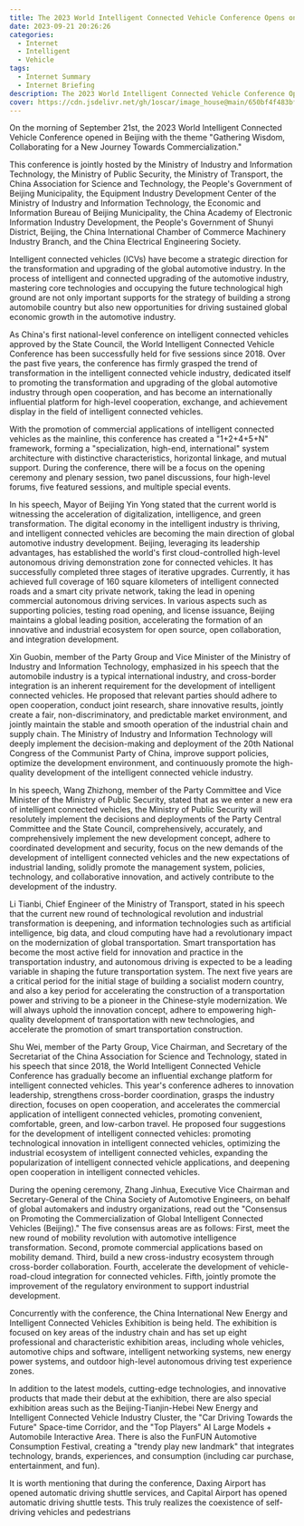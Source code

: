 ```yaml
---
title: The 2023 World Intelligent Connected Vehicle Conference Opens on September 21st.
date: 2023-09-21 20:26:26
categories:
  - Internet
  - Intelligent 
  - Vehicle 
tags:
  - Internet Summary 
  - Internet Briefing
description: The 2023 World Intelligent Connected Vehicle Conference Opens on September 21st.
cover: https://cdn.jsdelivr.net/gh/1oscar/image_house@main/650bf4f483bf7.jpg
---
```


On the morning of September 21st, the 2023 World Intelligent Connected Vehicle Conference opened in Beijing with the theme "Gathering Wisdom, Collaborating for a New Journey Towards Commercialization." 

This conference is jointly hosted by the Ministry of Industry and Information Technology, the Ministry of Public Security, the Ministry of Transport, the China Association for Science and Technology, the People's Government of Beijing Municipality, the Equipment Industry Development Center of the Ministry of Industry and Information Technology, the Economic and Information Bureau of Beijing Municipality, the China Academy of Electronic Information Industry Development, the People's Government of Shunyi District, Beijing, the China International Chamber of Commerce Machinery Industry Branch, and the China Electrical Engineering Society.

Intelligent connected vehicles (ICVs) have become a strategic direction for the transformation and upgrading of the global automotive industry. In the process of intelligent and connected upgrading of the automotive industry, mastering core technologies and occupying the future technological high ground are not only important supports for the strategy of building a strong automobile country but also new opportunities for driving sustained global economic growth in the automotive industry.

As China's first national-level conference on intelligent connected vehicles approved by the State Council, the World Intelligent Connected Vehicle Conference has been successfully held for five sessions since 2018. Over the past five years, the conference has firmly grasped the trend of transformation in the intelligent connected vehicle industry, dedicated itself to promoting the transformation and upgrading of the global automotive industry through open cooperation, and has become an internationally influential platform for high-level cooperation, exchange, and achievement display in the field of intelligent connected vehicles.

With the promotion of commercial applications of intelligent connected vehicles as the mainline, this conference has created a "1+2+4+5+N" framework, forming a "specialization, high-end, international" system architecture with distinctive characteristics, horizontal linkage, and mutual support. During the conference, there will be a focus on the opening ceremony and plenary session, two panel discussions, four high-level forums, five featured sessions, and multiple special events.

In his speech, Mayor of Beijing Yin Yong stated that the current world is witnessing the acceleration of digitalization, intelligence, and green transformation. The digital economy in the intelligent industry is thriving, and intelligent connected vehicles are becoming the main direction of global automotive industry development. Beijing, leveraging its leadership advantages, has established the world's first cloud-controlled high-level autonomous driving demonstration zone for connected vehicles. It has successfully completed three stages of iterative upgrades. Currently, it has achieved full coverage of 160 square kilometers of intelligent connected roads and a smart city private network, taking the lead in opening commercial autonomous driving services. In various aspects such as supporting policies, testing road opening, and license issuance, Beijing maintains a global leading position, accelerating the formation of an innovative and industrial ecosystem for open source, open collaboration, and integration development.

Xin Guobin, member of the Party Group and Vice Minister of the Ministry of Industry and Information Technology, emphasized in his speech that the automobile industry is a typical international industry, and cross-border integration is an inherent requirement for the development of intelligent connected vehicles. He proposed that relevant parties should adhere to open cooperation, conduct joint research, share innovative results, jointly create a fair, non-discriminatory, and predictable market environment, and jointly maintain the stable and smooth operation of the industrial chain and supply chain. The Ministry of Industry and Information Technology will deeply implement the decision-making and deployment of the 20th National Congress of the Communist Party of China, improve support policies, optimize the development environment, and continuously promote the high-quality development of the intelligent connected vehicle industry.

In his speech, Wang Zhizhong, member of the Party Committee and Vice Minister of the Ministry of Public Security, stated that as we enter a new era of intelligent connected vehicles, the Ministry of Public Security will resolutely implement the decisions and deployments of the Party Central Committee and the State Council, comprehensively, accurately, and comprehensively implement the new development concept, adhere to coordinated development and security, focus on the new demands of the development of intelligent connected vehicles and the new expectations of industrial landing, solidly promote the management system, policies, technology, and collaborative innovation, and actively contribute to the development of the industry.

Li Tianbi, Chief Engineer of the Ministry of Transport, stated in his speech that the current new round of technological revolution and industrial transformation is deepening, and information technologies such as artificial intelligence, big data, and cloud computing have had a revolutionary impact on the modernization of global transportation. Smart transportation has become the most active field for innovation and practice in the transportation industry, and autonomous driving is expected to be a leading variable in shaping the future transportation system. The next five years are a critical period for the initial stage of building a socialist modern country, and also a key period for accelerating the construction of a transportation power and striving to be a pioneer in the Chinese-style modernization. We will always uphold the innovation concept, adhere to empowering high-quality development of transportation with new technologies, and accelerate the promotion of smart transportation construction.

Shu Wei, member of the Party Group, Vice Chairman, and Secretary of the Secretariat of the China Association for Science and Technology, stated in his speech that since 2018, the World Intelligent Connected Vehicle Conference has gradually become an influential exchange platform for intelligent connected vehicles. This year's conference adheres to innovation leadership, strengthens cross-border coordination, grasps the industry direction, focuses on open cooperation, and accelerates the commercial application of intelligent connected vehicles, promoting convenient, comfortable, green, and low-carbon travel. He proposed four suggestions for the development of intelligent connected vehicles: promoting technological innovation in intelligent connected vehicles, optimizing the industrial ecosystem of intelligent connected vehicles, expanding the popularization of intelligent connected vehicle applications, and deepening open cooperation in intelligent connected vehicles.

During the opening ceremony, Zhang Jinhua, Executive Vice Chairman and Secretary-General of the China Society of Automotive Engineers, on behalf of global automakers and industry organizations, read out the "Consensus on Promoting the Commercialization of Global Intelligent Connected Vehicles (Beijing)." The five consensus areas are as follows: First, meet the new round of mobility revolution with automotive intelligence transformation. Second, promote commercial applications based on mobility demand. Third, build a new cross-industry ecosystem through cross-border collaboration. Fourth, accelerate the development of vehicle-road-cloud integration for connected vehicles. Fifth, jointly promote the improvement of the regulatory environment to support industrial development.

Concurrently with the conference, the China International New Energy and Intelligent Connected Vehicles Exhibition is being held. The exhibition is focused on key areas of the industry chain and has set up eight professional and characteristic exhibition areas, including whole vehicles, automotive chips and software, intelligent networking systems, new energy power systems, and outdoor high-level autonomous driving test experience zones.

In addition to the latest models, cutting-edge technologies, and innovative products that made their debut at the exhibition, there are also special exhibition areas such as the Beijing-Tianjin-Hebei New Energy and Intelligent Connected Vehicle Industry Cluster, the "Car Driving Towards the Future" Space-time Corridor, and the "Top Players" AI Large Models + Automobile Interactive Area. There is also the FunFUN Automotive Consumption Festival, creating a "trendy play new landmark" that integrates technology, brands, experiences, and consumption (including car purchase, entertainment, and fun).

It is worth mentioning that during the conference, Daxing Airport has opened automatic driving shuttle services, and Capital Airport has opened automatic driving shuttle tests. This truly realizes the coexistence of self-driving vehicles and pedestrians


